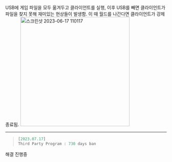 USB에 게임 파일을 모두 옮겨두고 클라이언트를 실행, 이후 USB를 빼면 클라이언트가 파일을 찾지 못해 재미있는 현상들이 발생함. 이 때 월드를 나간다면 클라이언트가 강제 종료됨.
<img width="341" alt="스크린샷 2023-06-17 110117" src="https://github.com/CharmStrange/Snippet/assets/105769152/fb08f9a3-0254-47ec-ae8e-8ac0eb568d2c">

---
>``` lisp
>[2023.07.17]
>Third Party Program : 730 days ban
>```
해결 진행중
